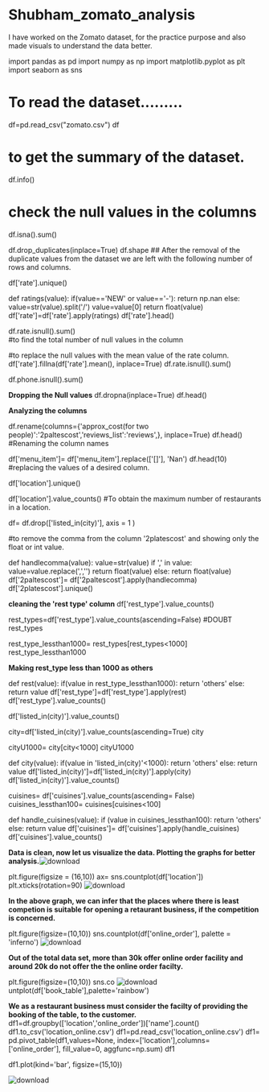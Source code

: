 # Shubham_zomato_analysis
I have worked on the Zomato dataset, for the practice purpose and also made visuals to understand the data better.

import pandas as pd
import numpy as np
import matplotlib.pyplot as plt
import seaborn as sns


# To read the dataset.........
df=pd.read_csv("zomato.csv")
df

# to get the summary of the dataset.
df.info()

# check the null values in the columns
df.isna().sum()

df.drop_duplicates(inplace=True)
df.shape       ## After the removal of the duplicate values from the dataset we are left with the following number of rows and columns.

df['rate'].unique()

def ratings(value):
    if(value=='NEW' or value=='-'):
        return np.nan
    else:
        value=str(value).split('/')
        value=value[0]
        return float(value)
df['rate']=df['rate'].apply(ratings)
df['rate'].head()

df.rate.isnull().sum()  
#to find the total number of null values in the column

#to replace the null values with the mean value of the rate column.
df['rate'].fillna(df['rate'].mean(), inplace=True)
df.rate.isnull().sum()


df.phone.isnull().sum()

**Dropping the Null values**
df.dropna(inplace=True)
df.head()

**Analyzing the columns**

df.rename(columns={'approx_cost(for two people)':'2paltescost','reviews_list':'reviews',}, inplace=True)
df.head()
#Renaming the column names 

df['menu_item']= df['menu_item'].replace(['[]'], 'Nan')
df.head(10)
#replacing the values of a desired column.


df['location'].unique()

df['location'].value_counts()
#To obtain the maximum number of restaurants in a location.

df= df.drop(['listed_in(city)'], axis = 1 )

#to remove the comma from the column '2platescost' and showing only the float or int value.

def handlecomma(value):
    value=str(value)
    if ',' in value:
        value=value.replace(',','')
        return float(value)
    else:
        return float(value)
    df['2paltescost']= df['2paltescost'].apply(handlecomma)
    df['2platescost'].unique()
    
   **cleaning the 'rest type' column**
   df['rest_type'].value_counts()
   
   rest_types=df['rest_type'].value_counts(ascending=False)       #DOUBT
rest_types

rest_type_lessthan1000= rest_types[rest_types<1000]
rest_type_lessthan1000

**Making rest_type less than 1000 as others**

def rest(value):
    if(value in rest_type_lessthan1000):
        return 'others'
    else:
        return value
df['rest_type']=df['rest_type'].apply(rest)
df['rest_type'].value_counts()

df['listed_in(city)'].value_counts()

city=df['listed_in(city)'].value_counts(ascending=True)
city

cityU1000= city[city<1000]
cityU1000

def city(value):
    if(value in 'listed_in(city)'<1000):
        return 'others'
    else:
        return value
df['listed_in(city)']=df['listed_in(city)'].apply(city)
df['listed_in(city)'].value_counts() 

cuisines= df['cuisines'].value_counts(ascending= False)
cuisines_lessthan100= cuisines[cuisines<100]

def handle_cuisines(value):
    if (value in cuisines_lessthan100):
        return 'others'
    else:
        return value
df['cuisines']= df['cuisines'].apply(handle_cuisines)
df['cuisines'].value_counts()

**Data is clean, now let us visualize the data.
Plotting the graphs for better analysis.**![download](https://user-images.githubusercontent.com/98741836/157719128-621d80c2-e182-4edc-a6aa-fa9fcd83c094.png)


plt.figure(figsize = (16,10))
ax= sns.countplot(df['location'])
plt.xticks(rotation=90)
![download](https://user-images.githubusercontent.com/98741836/157719170-98695265-79dd-44cd-b2ba-ceeac899ee49.png)

**In the above graph, we can infer that the places where there is least competion is suitable for opening a retaurant business, if the competition is concerned.**

plt.figure(figsize=(10,10))
sns.countplot(df['online_order'], palette = 'inferno')
![download](https://user-images.githubusercontent.com/98741836/157719398-61645372-c519-4363-bd29-92301a7f9e5e.png)

**Out of the total data set, more than 30k offer online order facility and around 20k do not offer the the online order facilty.**

plt.figure(figsize=(10,10))
sns.co
![download](https://user-images.githubusercontent.com/98741836/157719532-f6275e78-b39e-4a2a-a0e2-cc79cafc6b2b.png)
untplot(df['book_table'],palette='rainbow')

**We as a restaurant business must consider the facilty of providing the booking of the table, to the customer.**
df1=df.groupby(['location','online_order'])['name'].count()
df1.to_csv('location_online.csv')
df1=pd.read_csv('location_online.csv')
df1= pd.pivot_table(df1,values=None, index=['location'],columns= ['online_order'], fill_value=0, aggfunc=np.sum)
df1

df1.plot(kind='bar', figsize=(15,10))



![download](https://user-images.githubusercontent.com/98741836/157719741-6da64ad5-f415-4d41-baa7-c4f3d293ec6b.png)




   
